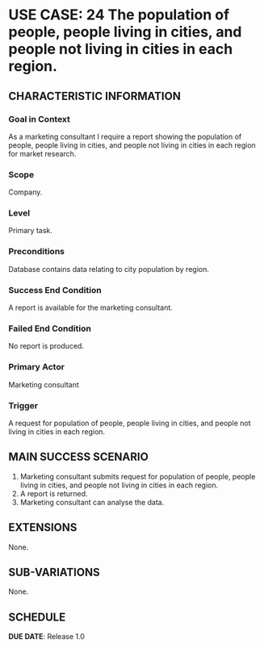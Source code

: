 # USE CASE: 24 The population of people, people living in cities, and people not living in cities in each region.
## CHARACTERISTIC INFORMATION

### Goal in Context

As a marketing consultant I require a report showing the population of people, people living in cities, and people not living in cities in each region for market research.

### Scope

Company.

### Level

Primary task.

### Preconditions

Database contains data relating to city population by region.

### Success End Condition

A report is available for the marketing consultant.

### Failed End Condition

No report is produced.

### Primary Actor

Marketing consultant

### Trigger

A request for population of people, people living in cities, and people not living in cities in each region.

## MAIN SUCCESS SCENARIO

1. Marketing consultant submits request for population of people, people living in cities, and people not living in cities in each region.
2. A report is returned.
3. Marketing consultant can analyse the data.

## EXTENSIONS

None.

## SUB-VARIATIONS

None.

## SCHEDULE

**DUE DATE**: Release 1.0
